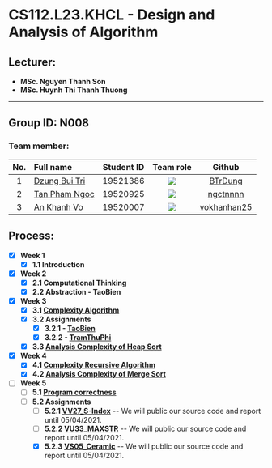 # CS112.L23.KHCL - Design and Analysis of Algorithm
## Lecturer:
- **MSc. Nguyen Thanh Son**   
- **MSc. Huynh Thi Thanh Thuong**
---
## Group ID: N008

### Team member:
|No.| Full name         |Student ID       |Team role      |Github|
|:-:|:------------------|:---------:|:--------:|:-----------:|
| 1	|[Dzung Bui Tri](mailto:19521386@gm.uit.edu.vn)	| 19521386	| ![](https://img.shields.io/badge/-Leader-blue) |[BTrDung](https://github.com/BTrDung)|
| 2	|[Tan Pham Ngoc](mailto:19520925@gm.uit.edu.vn)	| 19520925	| ![](https://img.shields.io/badge/-Member-blue)  |[ngctnnnn](https://github.com/ngctnnnn)|
| 3	|[An Khanh Vo](mailto:19520007@gm.uit.edu.vn)	  | 19520007	| ![](https://img.shields.io/badge/-Member-blue)  |[vokhanhan25](https://github.com/vokhanhan25)|

## Process: 
- [x] **Week 1** 
  - [x] **1.1 Introduction**

- [x] **Week 2** 
  - [x] **2.1 Computational Thinking**
  - [x] **2.2 Abstraction - TaoBien**
  
- [x] **Week 3**
  - [x] **3.1 [Complexity Algorithm](https://github.com/BTrDung/CS112_Team08/tree/main/Assignments/Week03)**
  - [x] **3.2 Assignments**
    - [x] **3.2.1 - [TaoBien](https://khmt.uit.edu.vn/wecode/cs112.2021/assignment/2/3)**
    - [x] **3.2.2 - [TramThuPhi](https://khmt.uit.edu.vn/wecode/cs112.2021/assignment/2/1)**
  - [x] **3.3 [Analysis Complexity of Heap Sort](https://github.com/BTrDung/CS112_Team08/tree/main/Assignments/Week04)**
  
- [x] **Week 4**
  - [x] **4.1 [Complexity Recursive Algorithm](https://github.com/BTrDung/CS112_Team08/tree/main/Assignments/Week04)** 
  - [x] **4.2 [Analysis Complexity of Merge Sort](https://github.com/BTrDung/CS112_Team08/tree/main/Assignments/Week04)**

- [ ] **Week 5**
  - [ ] **5.1 [Program correctness](https://github.com/BTrDung/CS112_Team08/tree/main/Assignments/Week05)**
  - [ ] **5.2 Assignments**
    - [ ] **5.2.1 [VV27_S-Index](https://khmt.uit.edu.vn/wecode/cs112.2021/assignment/3/4)** -- We will public our source code and report until 05/04/2021.
    - [ ] **5.2.2 [VU33_MAXSTR](https://khmt.uit.edu.vn/wecode/cs112.2021/assignment/3/9)** -- We will public our source code and report until 05/04/2021.
    - [x] **5.2.3 [VS05_Ceramic](https://khmt.uit.edu.vn/wecode/cs112.2021/assignment/3/17)** -- We will public our source code and report until 05/04/2021.
